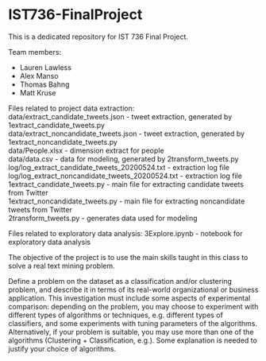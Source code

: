 # IST736-FinalProject

This is a dedicated repository for IST 736 Final Project.

Team members:
  - Lauren Lawless
  - Alex Manso
  - Thomas Bahng
  - Matt Kruse

Files related to project data extraction:  
  data/extract_candidate_tweets.json - tweet extraction, generated by 1extract_candidate_tweets.py  
  data/extract_noncandidate_tweets.json - tweet extraction, generated by 1extract_noncandidate_tweets.py  
  data/People.xlsx - dimension extract for people  
  data/data.csv - data for modeling, generated by 2transform_tweets.py  
  log/log_extract_candidate_tweets_20200524.txt - extraction log file  
  log/log_extract_noncandidate_tweets_20200524.txt - extraction log file  
  1extract_candidate_tweets.py - main file for extracting candidate tweets from Twitter  
  1extract_noncandidate_tweets.py - main file for extracting noncandidate tweets from Twitter  
  2transform_tweets.py - generates data used for modeling  

Files related to exploratory data analysis:
  3Explore.ipynb - notebook for exploratory data analysis
  
  
  
The objective of the project is to use the main skills taught in this class to solve a real text mining problem.

Define a problem on the dataset as a classification and/or clustering problem, and describe it in 
terms of its real-world organizational or business application. This investigation must include some 
aspects of experimental comparison: depending on the problem, you may choose to experiment with 
different types of algorithms or techniques, e.g. different types of classifiers, and some experiments with tuning
parameters of the algorithms. Alternatively, if your problem is suitable, you may use more than one of 
the algorithms (Clustering + Classification, e.g.). Some explanation is needed to justify your choice of algorithms.
